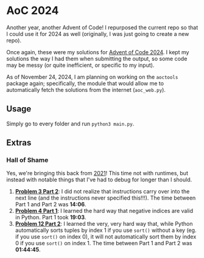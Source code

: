 # AoC 2024
Another year, another Advent of Code! I repurposed the current repo so that I could use it for 2024 as well (originally, I was just going to create a new repo).

Once again, these were my solutions for [Advent of Code 2024](https://adventofcode.com/2024). I kept my solutions the way I had them when submitting the output, so some code may be messy (or quite inefficient, or specific to my input).

As of November 24, 2024, I am planning on working on the `aoctools` package again; specifically, the module that would allow me to automatically fetch the solutions from the internet (`aoc_web.py`).

## Usage
Simply go to every folder and run `python3 main.py`.

## Extras
### Hall of Shame
Yes, we're bringing this back from [2021](../2021/README.md#longest-runtimes-hall-of-shame-fame)! This time not with runtimes, but instead with notable things that I've had to debug for longer than I should.
1. [**Problem 3 Part 2**](./03/): I did not realize that instructions carry over into the next line (and the instructions never specified this!!!). The time between Part 1 and Part 2 was **14:06**.
2. [**Problem 4 Part 1**](./04/): I learned the hard way that negative indices are valid in Python. Part 1 took **19:03**.
2. [**Problem 12 Part 2**](./12/): I learned the very, very hard way that, while Python automatically sorts tuples by index 1 if you use `sort()` without a key (eg. if you use `sort()` on index 0), it will not automatically sort them by index 0 if you use `sort()` on index 1. The time between Part 1 and Part 2 was **01:44:45**.
